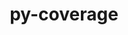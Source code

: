 ---
title: "py-coverage"
layout: cache
categories: [package, develop-2024-12-01]
meta: {"versions": ["7.2.6"], "compilers": ["gcc@=11.4.0", "gcc@=13.2.0"], "oss": ["ubuntu22.04", "ubuntu24.04"], "platforms": ["linux"], "targets": ["aarch64", "neoverse_v1", "x86_64_v3"], "stacks": ["e4s", "e4s-neoverse_v1", "ml-linux-aarch64-cpu", "ml-linux-aarch64-cuda", "ml-linux-x86_64-cpu", "ml-linux-x86_64-cuda", "ml-linux-x86_64-rocm", "root"], "num_specs": 9, "num_specs_by_stack": {"root": 9, "e4s-neoverse_v1": 1, "e4s": 1, "ml-linux-aarch64-cuda": 3, "ml-linux-aarch64-cpu": 3, "ml-linux-x86_64-rocm": 3, "ml-linux-x86_64-cuda": 3, "ml-linux-x86_64-cpu": 3}}
spec_details: [{"hash": "hedzpsc5jlc5yditkpnovjbxztk2odoa", "compiler": "gcc@=11.4.0", "versions": ["7.2.6"], "os": "ubuntu22.04", "platform": "linux", "target": "neoverse_v1", "variants": ["build_system=python_pip", "~toml"], "stacks": ["root", "e4s-neoverse_v1"], "size": "-", "tarball": "https://binaries.spack.io/develop-2024-12-01/build_cache/linux-ubuntu22.04-neoverse_v1/gcc-11.4.0/py-coverage-7.2.6/linux-ubuntu22.04-neoverse_v1-gcc-11.4.0-py-coverage-7.2.6-hedzpsc5jlc5yditkpnovjbxztk2odoa.spack"}, {"hash": "7mcc7y7q36ytpeji2bchbsdch722bz5o", "compiler": "gcc@=11.4.0", "versions": ["7.2.6"], "os": "ubuntu22.04", "platform": "linux", "target": "x86_64_v3", "variants": ["build_system=python_pip", "~toml"], "stacks": ["root", "e4s"], "size": "-", "tarball": "https://binaries.spack.io/develop-2024-12-01/build_cache/linux-ubuntu22.04-x86_64_v3/gcc-11.4.0/py-coverage-7.2.6/linux-ubuntu22.04-x86_64_v3-gcc-11.4.0-py-coverage-7.2.6-7mcc7y7q36ytpeji2bchbsdch722bz5o.spack"}, {"hash": "ebnplbcrxoxydrozdstb7atnpjv3ieiq", "compiler": "gcc@=13.2.0", "versions": ["7.2.6"], "os": "ubuntu24.04", "platform": "linux", "target": "aarch64", "variants": ["build_system=python_pip", "~toml"], "stacks": ["ml-linux-aarch64-cuda", "root", "ml-linux-aarch64-cpu"], "size": "-", "tarball": "https://binaries.spack.io/develop-2024-12-01/build_cache/linux-ubuntu24.04-aarch64/gcc-13.2.0/py-coverage-7.2.6/linux-ubuntu24.04-aarch64-gcc-13.2.0-py-coverage-7.2.6-ebnplbcrxoxydrozdstb7atnpjv3ieiq.spack"}, {"hash": "ucxb2drarwv4adjo7jf7dpdriqdh7a63", "compiler": "gcc@=13.2.0", "versions": ["7.2.6"], "os": "ubuntu24.04", "platform": "linux", "target": "aarch64", "variants": ["build_system=python_pip", "~toml"], "stacks": ["ml-linux-aarch64-cuda", "root", "ml-linux-aarch64-cpu"], "size": "-", "tarball": "https://binaries.spack.io/develop-2024-12-01/build_cache/linux-ubuntu24.04-aarch64/gcc-13.2.0/py-coverage-7.2.6/linux-ubuntu24.04-aarch64-gcc-13.2.0-py-coverage-7.2.6-ucxb2drarwv4adjo7jf7dpdriqdh7a63.spack"}, {"hash": "warkmkydmx3lmjru777j5p6bfbrl5xda", "compiler": "gcc@=13.2.0", "versions": ["7.2.6"], "os": "ubuntu24.04", "platform": "linux", "target": "aarch64", "variants": ["build_system=python_pip", "~toml"], "stacks": ["ml-linux-aarch64-cuda", "root", "ml-linux-aarch64-cpu"], "size": "-", "tarball": "https://binaries.spack.io/develop-2024-12-01/build_cache/linux-ubuntu24.04-aarch64/gcc-13.2.0/py-coverage-7.2.6/linux-ubuntu24.04-aarch64-gcc-13.2.0-py-coverage-7.2.6-warkmkydmx3lmjru777j5p6bfbrl5xda.spack"}, {"hash": "ftsnyvu2gbp4rffpesnd3yuo3sps6fed", "compiler": "gcc@=13.2.0", "versions": ["7.2.6"], "os": "ubuntu24.04", "platform": "linux", "target": "x86_64_v3", "variants": ["build_system=python_pip", "~toml"], "stacks": ["ml-linux-x86_64-rocm", "root"], "size": "-", "tarball": "https://binaries.spack.io/develop-2024-12-01/build_cache/linux-ubuntu24.04-x86_64_v3/gcc-13.2.0/py-coverage-7.2.6/linux-ubuntu24.04-x86_64_v3-gcc-13.2.0-py-coverage-7.2.6-ftsnyvu2gbp4rffpesnd3yuo3sps6fed.spack"}, {"hash": "id6eoaji2x7xr2w5emfzfoxvcgctslxl", "compiler": "gcc@=13.2.0", "versions": ["7.2.6"], "os": "ubuntu24.04", "platform": "linux", "target": "x86_64_v3", "variants": ["build_system=python_pip", "~toml"], "stacks": ["ml-linux-x86_64-rocm", "root", "ml-linux-x86_64-cuda", "ml-linux-x86_64-cpu"], "size": "-", "tarball": "https://binaries.spack.io/develop-2024-12-01/build_cache/linux-ubuntu24.04-x86_64_v3/gcc-13.2.0/py-coverage-7.2.6/linux-ubuntu24.04-x86_64_v3-gcc-13.2.0-py-coverage-7.2.6-id6eoaji2x7xr2w5emfzfoxvcgctslxl.spack"}, {"hash": "kydofrlgatbi62rvqzrgkqvtokjc7pcj", "compiler": "gcc@=13.2.0", "versions": ["7.2.6"], "os": "ubuntu24.04", "platform": "linux", "target": "x86_64_v3", "variants": ["build_system=python_pip", "~toml"], "stacks": ["ml-linux-x86_64-rocm", "root", "ml-linux-x86_64-cuda", "ml-linux-x86_64-cpu"], "size": "-", "tarball": "https://binaries.spack.io/develop-2024-12-01/build_cache/linux-ubuntu24.04-x86_64_v3/gcc-13.2.0/py-coverage-7.2.6/linux-ubuntu24.04-x86_64_v3-gcc-13.2.0-py-coverage-7.2.6-kydofrlgatbi62rvqzrgkqvtokjc7pcj.spack"}, {"hash": "xhknhpthi2qukvtygqaoqgmq7i3l3yfd", "compiler": "gcc@=13.2.0", "versions": ["7.2.6"], "os": "ubuntu24.04", "platform": "linux", "target": "x86_64_v3", "variants": ["build_system=python_pip", "~toml"], "stacks": ["root", "ml-linux-x86_64-cuda", "ml-linux-x86_64-cpu"], "size": "-", "tarball": "https://binaries.spack.io/develop-2024-12-01/build_cache/linux-ubuntu24.04-x86_64_v3/gcc-13.2.0/py-coverage-7.2.6/linux-ubuntu24.04-x86_64_v3-gcc-13.2.0-py-coverage-7.2.6-xhknhpthi2qukvtygqaoqgmq7i3l3yfd.spack"}]
---